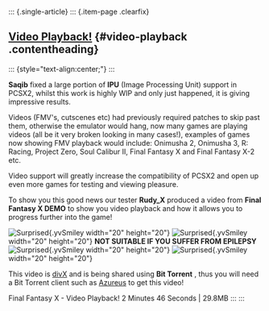 ::: {.single-article}
::: {.item-page .clearfix}
## [Video Playback!](/188-video-playback.html) {#video-playback .contentheading}

::: {style="text-align:center;"}
:::

**Saqib** fixed a large portion of **IPU** (Image Processing Unit)
support in PCSX2, whilst this work is highly WIP and only just happened,
it is giving impressive results.

Videos (FMV's, cutscenes etc) had previously required patches to skip
past them, otherwise the emulator would hang, now many games are playing
videos (all be it very broken looking in many cases!), examples of games
now showing FMV playback would include: Onimusha 2, Onimusha 3, R:
Racing, Project Zero, Soul Calibur II, Final Fantasy X and Final Fantasy
X-2 etc.

Video support will greatly increase the compatibility of PCSX2 and open
up even more games for testing and viewing pleasure.

To show you this good news our tester **Rudy_X** produced a video from
**Final Fantasy X DEMO** to show you video playback and how it allows
you to progress further into the game!

![Surprised](https://pcsx2.net/images/stories/frontend/smilies/excl.gif){.yvSmiley
width="20" height="20"}
![Surprised](https://pcsx2.net/images/stories/frontend/smilies/excl.gif){.yvSmiley
width="20" height="20"} **NOT SUITABLE IF YOU SUFFER FROM EPILEPSY**
![Surprised](https://pcsx2.net/images/stories/frontend/smilies/excl.gif){.yvSmiley
width="20" height="20"}
![Surprised](https://pcsx2.net/images/stories/frontend/smilies/excl.gif){.yvSmiley
width="20" height="20"}

This video is [divX](http://www.divx.com/) and is being shared using
**Bit Torrent** , thus you will need a Bit Torrent client such as
[Azureus](http://azureus.sourceforge.net/) to get this video!

Final Fantasy X - Video Playback!
2 Minutes 46 Seconds | 29.8MB
:::
:::
